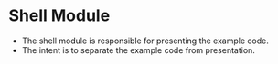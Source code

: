 # Shell Module

- The shell module is responsible for presenting the example code.
- The intent is to separate the example code from presentation.